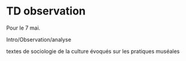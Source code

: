 # TD observation

Pour le 7 mai.

Intro/Observation/analyse

textes de sociologie de la culture évoqués sur les pratiques muséales

